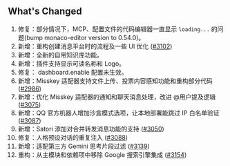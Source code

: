 ## What's Changed

1. 修复：部分情况下，MCP、配置文件的代码编辑器一直显示 `loading...` 的问题(bump monaco-editor version to 0.54.0)。
2. 新增：重构创建消息平台时的流程及一些 UI 优化 ([#3102](https://github.com/AstrBotDevs/AstrBot/issues/3102))
3. 新增：全新的自带知识库功能。
4. 新增：插件支持显示可读名称和 Logo。
5. 修复： dashboard.enable 配置未生效。
6. 新增：Misskey 适配器支持文件上传、投票内容感知功能和重构部分代码 ([#2986](https://github.com/AstrBotDevs/AstrBot/issues/2986))
7. 新增：优化 Misskey 适配器的通知和聊天消息处理，改进 @用户提及逻辑 ([#3075](https://github.com/AstrBotDevs/AstrBot/issues/3075))
8. 新增：QQ 官方机器人增加沙盒模式选项，让本地部署能跳过 IP 白名单验证 ([#3087](https://github.com/AstrBotDevs/AstrBot/issues/3087))
9. 新增：Satori 添加对合并转发消息功能的支持 ([#3050](https://github.com/AstrBotDevs/AstrBot/issues/3050))
10. 修复：人格预设对话的重复注入 ([#3088](https://github.com/AstrBotDevs/AstrBot/issues/3088))
11. 新增：适配第三方 Gemini 思考片段过滤 ([#3139](https://github.com/AstrBotDevs/AstrBot/issues/3139))
12. 重构：从主模块和依赖项中移除 Google 搜索引擎集成 ([#3154](https://github.com/AstrBotDevs/AstrBot/issues/3154))
